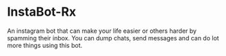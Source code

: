 # InstaBot-Rx
An instagram bot that can make your life easier or others harder by spamming their inbox. You can dump chats, send messages and can do lot more things using this bot.
